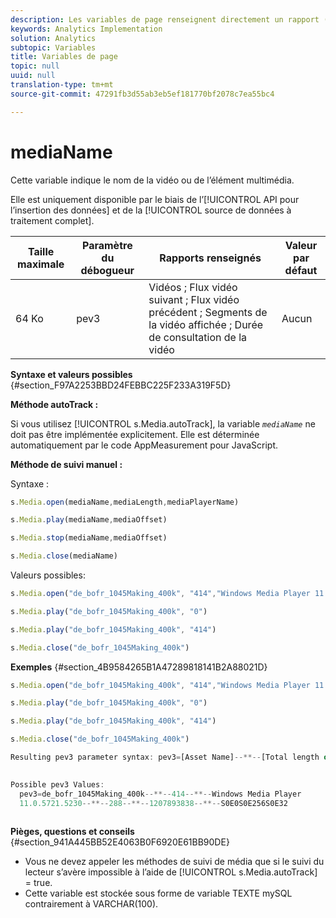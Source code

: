 ```yaml
---
description: Les variables de page renseignent directement un rapport (pageName, props de liste, variables de liste, etc.).
keywords: Analytics Implementation
solution: Analytics
subtopic: Variables
title: Variables de page
topic: null
uuid: null
translation-type: tm+mt
source-git-commit: 47291fb3d55ab3eb5ef181770bf2078c7ea55bc4

---
```



# mediaName

Cette variable indique le nom de la vidéo ou de l’élément multimédia.


<!-- 

mediaName.xml

 -->

Elle est uniquement disponible par le biais de l’[!UICONTROL API pour l’insertion des données] et de la [!UICONTROL source de données à traitement complet].

| Taille maximale | Paramètre du débogueur | Rapports renseignés | Valeur par défaut |
|---|---|---|---|
| 64 Ko | pev3 | Vidéos ; Flux vidéo suivant ; Flux vidéo précédent ; Segments de la vidéo affichée ; Durée de consultation de la vidéo | Aucun |

**Syntaxe et valeurs possibles** {#section_F97A2253BBD24FEBBC225F233A319F5D}

**Méthode autoTrack :**

Si vous utilisez [!UICONTROL s.Media.autoTrack], la variable *`mediaName`* ne doit pas être implémentée explicitement.  Elle est déterminée automatiquement par le code AppMeasurement pour JavaScript.

**Méthode de suivi manuel :**

Syntaxe :

```js
s.Media.open(mediaName,mediaLength,mediaPlayerName) 
```

```js
s.Media.play(mediaName,mediaOffset)
```

```js
s.Media.stop(mediaName,mediaOffset)
```

```js
s.Media.close(mediaName)
```

Valeurs possibles:

```js
s.Media.open("de_bofr_1045Making_400k", "414","Windows Media Player 11.0.5721.5230")
```

```js
s.Media.play("de_bofr_1045Making_400k", "0")
```

```js
s.Media.play("de_bofr_1045Making_400k", "414")
```

```js
s.Media.close("de_bofr_1045Making_400k")
```

**Exemples** {#section_4B9584265B1A47289818141B2A88021D}

```js
s.Media.open("de_bofr_1045Making_400k", "414","Windows Media Player 11.0.5721.5230") 
```

```js
s.Media.play("de_bofr_1045Making_400k", "0")
```

```js
s.Media.play("de_bofr_1045Making_400k", "414")
```

```js
s.Media.close("de_bofr_1045Making_400k")
```

```js
Resulting pev3 parameter syntax: pev3=[Asset Name]--**--[Total length of asset]--**--[Player name]--**--[Total seconds consumed]--**--[Timestamp]--**--[Chronological record of all starts and stops along with accompanying markers]  
  
```

```js
Possible pev3 Values: 
  pev3=de_bofr_1045Making_400k--**--414--**--Windows Media Player 
  11.0.5721.5230--**--288--**--1207893838--**--S0E0S0E256S0E32  
  
```

**Pièges, questions et conseils** {#section_941A445BB52E4063B0F6920E61BB90DE}

* Vous ne devez appeler les méthodes de suivi de média que si le suivi du lecteur s’avère impossible à l’aide de [!UICONTROL s.Media.autoTrack] = true.
* Cette variable est stockée sous forme de variable TEXTE mySQL contrairement à VARCHAR(100).
